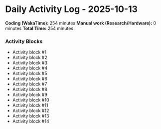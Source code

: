# Daily Activity Log - 2025-10-13

**Coding (WakaTime):** 254 minutes
**Manual work (Research/Hardware):** 0 minutes
**Total Time:** 254 minutes

### Activity Blocks
- Activity block #1
- Activity block #2
- Activity block #3
- Activity block #4
- Activity block #5
- Activity block #6
- Activity block #7
- Activity block #8
- Activity block #9
- Activity block #10
- Activity block #11
- Activity block #12
- Activity block #13
- Activity block #14
